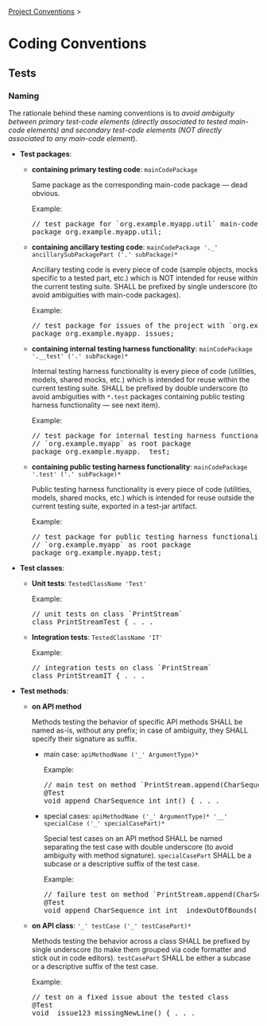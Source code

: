 <!--
  SPDX-FileCopyrightText: 2025 Stefano Chizzolini and contributors

  SPDX-License-Identifier: CC-BY-SA-4.0
-->

[Project Conventions](conventions.md) >

# Coding Conventions

## Tests

### Naming

The rationale behind these naming conventions is to *avoid ambiguity between primary test-code elements (directly associated to tested main-code elements) and secondary test-code elements (NOT directly associated to any main-code element*).

- **Test packages**:

    - **containing primary testing code**: `mainCodePackage`

      Same package as the corresponding main-code package — dead obvious.

      Example:
      <pre>
      // test package for `org.example.myapp.util` main-code package
      package org.example.myapp.util;</pre>

    - **containing ancillary testing code**: `mainCodePackage '._' ancillarySubPackagePart ('.' subPackage)*`

      Ancillary testing code is every piece of code (sample objects, mocks specific to a tested part, etc.) which is NOT intended for reuse within the current testing suite. SHALL be prefixed by single underscore (to avoid ambiguities with main-code packages).

      Example:
      <pre>
      // test package for issues of the project with `org.example.myapp` as root package
      package org.example.myapp._issues;</pre>

    - **containing internal testing harness functionality**: `mainCodePackage '.__test' ('.' subPackage)*`

      Internal testing harness functionality is every piece of code (utilities, models, shared mocks, etc.) which is intended for reuse within the current testing suite. SHALL be prefixed by double underscore (to avoid ambiguities with `*.test` packages containing public testing harness functionality — see next item).

      Example:
      <pre>
      // test package for internal testing harness functionality of the project with
      // `org.example.myapp` as root package
      package org.example.myapp.__test;</pre>

    - **containing public testing harness functionality**: `mainCodePackage '.test' ('.' subPackage)*`

      Public testing harness functionality is every piece of code (utilities, models, shared mocks, etc.) which is intended for reuse outside the current testing suite, exported in a test-jar artifact.

      Example:
      <pre>
      // test package for public testing harness functionality of the project with
      // `org.example.myapp` as root package
      package org.example.myapp.test;</pre>

- **Test classes**:

    - **Unit tests**: `TestedClassName 'Test'`

      Example:
      <pre>
      // unit tests on class `PrintStream`
      class PrintStreamTest { . . .</pre>

    - **Integration tests**: `TestedClassName 'IT'`

      Example:
      <pre>
      // integration tests on class `PrintStream`
      class PrintStreamIT { . . .</pre>

- **Test methods**:
    - **on API method**

      Methods testing the behavior of specific API methods SHALL be named as-is, without any prefix; in case of ambiguity, they SHALL specify their signature as suffix.

      - main case: `apiMethodName ('_' ArgumentType)*`

        Example:
        <pre>
        // main test on method `PrintStream.append(CharSequence, int, int)`
        @Test
        void append_CharSequence_int_int() { . . .</pre>

      - special cases: `apiMethodName ('_' ArgumentType)* '__' specialCase ('_' specialCasePart)*`

        Special test cases on an API method SHALL be named separating the test case with double underscore (to avoid ambiguity with method signature). `specialCasePart` SHALL be a subcase or a descriptive suffix of the test case.

        Example:
        <pre>
        // failure test on method `PrintStream.append(CharSequence, int, int)`
        @Test
        void append_CharSequence_int_int__indexOutOfBounds() { . . .</pre>

    - **on API class**: `'_' testCase ('_' testCasePart)*`

      Methods testing the behavior across a class SHALL be prefixed by single underscore (to make them grouped via code formatter and stick out in code editors). `testCasePart` SHALL be either a subcase or a descriptive suffix of the test case.

      Example:
      <pre>
      // test on a fixed issue about the tested class
      @Test
      void _issue123_missingNewLine() { . . .</pre>
